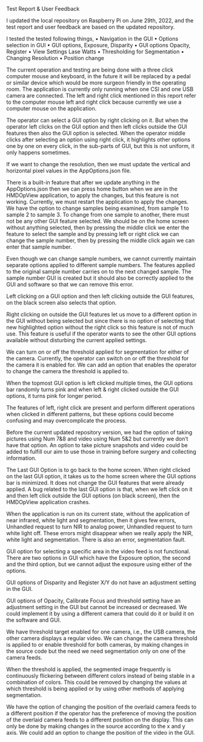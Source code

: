 Test Report & User Feedback
 
 
I updated the local repository on Raspberry Pi on June 29th, 2022, and the test report and user feedback are based on the updated repository.

I tested the tested following things,
•	Navigation in the GUI 
•	Options selection in GUI
•	GUI options, Exposure, Disparity
•	GUI options Opacity, Register
•	View Settings Lase Watts
•	Thresholding for Segmentation
•	Changing Resolution
•	Position change

The current operation and testing are being done with a three click computer mouse and keyboard, in the future it will be replaced by a pedal or similar device which would be more surgeon friendly in the operating room.
The application is currently only running when one CSI and one USB camera are connected. 
The left and right click mentioned in this report refer to the computer mouse left and right click because currently we use a computer mouse on the application.

The operator can select a GUI option by right clicking on it. But when the operator left clicks on the GUI option and then left clicks outside the GUI features then also the GUI option is selected.
When the operator middle clicks after selecting an option using right click, it highlights other options one by one on every click, in the sub-parts of GUI, but this is not uniform, it only happens sometimes.

If we want to change the resolution, then we must update the vertical and horizontal pixel values in the AppOptions.json file.

There is a built-in feature that after we update anything in the AppOptions.json then we can press home button when we are in the HMDOpView application, to apply the changes, but this feature is not working. Currently, we must restart the application to apply the changes. 
We have the option to change samples being examined, from sample 1 to sample 2 to sample 3. To change from one sample to another, there must not be any other GUI feature selected. We should be on the home screen without anything selected, then by pressing the middle click we enter the feature to select the sample and by pressing left or right click we can change the sample number, then by pressing the middle click again we can enter that sample number.

Even though we can change sample numbers, we cannot currently maintain separate options applied to different sample numbers. The features applied to the original sample number carries on to the next changed sample. The sample number GUI is created but it should also be correctly applied to the GUI and software so that we can remove this error.

Left clicking on a GUI option and then left clicking outside the GUI features, on the black screen also selects that option.

Right clicking on outside the GUI features let us move to a different option in the GUI without being selected but since there is no option of selecting that new highlighted option without the right click so this feature is not of much use. This feature is useful if the operator wants to see the other GUI options available without disturbing the current applied settings.

We can turn on or off the threshold applied for segmentation for either of the camera. Currently, the operator can switch on or off the threshold for the camera it is enabled for. We can add an option that enables the operator to change the camera the threshold is applied to.

When the topmost GUI option is left clicked multiple times, the GUI options bar randomly turns pink and when left & right clicked outside the GUI options, it turns pink for longer period.

The features of left, right click are present and perform different operations when clicked in different patterns, but these options could become confusing and may overcomplicate the process.

Before the current updated repository version, we had the option of taking pictures using Num 7&8 and video using Num 5&2 but currently we don’t have that option. An option to take picture snapshots and video could be added to fulfill our aim to use those in training before surgery and collecting information.


The Last GUI Option is to go back to the home screen. When right clicked on the last GUI option, it takes us to the home screen where the GUI options bar is minimized. It does not change the GUI features that were already applied.
A bug related to the last GUI option is that, when we left click on it and then left click outside the GUI options (on black screen), then the HMDOpView application crashes.

When the application is run on its current state, without the application of near infrared, white light and segmentation, then it gives few errors, Unhandled request to turn NIR to analog power, Unhandled request to turn white light off. These errors might disappear when we really apply the NIR, white light and segmentation. There is also an error, segmentation fault.

GUI option for selecting a specific area in the video feed is not functional.
There are two options in GUI which have the Exposure option, the second and the third option, but we cannot adjust the exposure using either of the options.

GUI options of Disparity and Register X/Y do not have an adjustment setting in the GUI.

GUI options of Opacity, Calibrate Focus and threshold setting have an adjustment setting in the GUI but cannot be increased or decreased. We could implement it by using a different camera that could do it or build it on the software and GUI.


We have threshold target enabled for one camera, i.e., the USB camera, the other camera displays a regular video. We can change the camera threshold is applied to or enable threshold for both cameras, by making changes in the source code but the need we need segmentation only on one of the camera feeds.

When the threshold is applied, the segmented image frequently is continuously flickering between different colors instead of being stable in a combination of colors. This could be removed by changing the values at which threshold is being applied or by using other methods of applying segmentation. 

We have the option of changing the position of the overlaid camera feeds to a different position if the operator has the preference of moving the position of the overlaid camera feeds to a different position on the display. This can only be done by making changes in the source according to the x and y axis. We could add an option to change the position of the video in the GUI.
